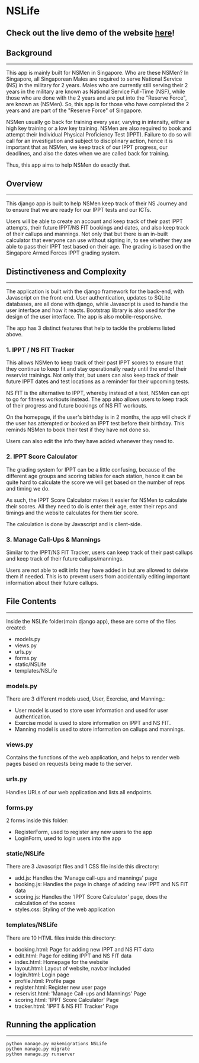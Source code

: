 # NSLife
Check out the live demo of the website [here](https://www.youtube.com/watch?v=NGfERTh1FGg)!
---

## Background
---

This app is mainly built for NSMen in Singapore. Who are these NSMen? In Singapore, all Singaporean Males are required to serve National Service (NS) in the military for 2 years. Males who are currently still serving their 2 years in the military are known as National Service Full-Time (NSF), while those who are done with the 2 years and are put into the "Reserve Force", are known as (NSMen). So, this app is for those who have completed the 2 years and are part of the "Reserve Force" of Singapore. 

NSMen usually go back for training every year, varying in intensity, either a high key training or a low key training. NSMen are also required to book and attempt their Individual Physical Proficiency Test (IPPT). Failure to do so will call for an investigation and subject to disciplinary action, hence it is important that as NSMen, we keep track of our IPPT progress, our deadlines, and also the dates when we are called back for training. 

Thus, this app aims to help NSMen do exactly that.

## Overview
---

This django app is built to help NSMen keep track of their NS Journey and to ensure that we are ready for our IPPT tests and our ICTs.

Users will be able to create an account and keep track of their past IPPT attempts, their future IPPT/NS FIT bookings and dates, and also keep track of their callups and mannings. Not only that but there is an in-built calculator that everyone can use without signing in, to see whether they are able to pass their IPPT test based on their age. The grading is based on the Singapore Armed Forces IPPT grading system. 

## Distinctiveness and Complexity
--- 

The application is built with the django framework for the back-end, with Javascript on the front-end. 
User authentication, updates to SQLite databases, are all done with django, while Javascript is used to handle the user interface and how it reacts. Bootstrap library is also used for the design of the user interface.
The app is also mobile-responsive. 

The app has 3 distinct features that help to tackle the problems listed above. 

### 1. IPPT / NS FIT Tracker
This allows NSMen to keep track of their past IPPT scores to ensure that they continue to keep fit and stay operationally ready until the end of their reservist trainings. 
Not only that, but users can also keep track of their future IPPT dates and test locations as a reminder for their upcoming tests.

NS FIT is the alternative to IPPT, whereby instead of a test, NSMen can opt to go for fitness workouts instead. The app also allows users to keep track of their progress and future bookings of NS FIT workouts.

On the homepage, if the user's birthday is in 2 months, the app will check if the user has attempted or booked an IPPT test before their birthday. This reminds NSMen to book their test if they have not done so.

Users can also edit the info they have added whenever they need to.


### 2. IPPT Score Calculator
The grading system for IPPT can be a little confusing, because of the different age groups and scoring tables for each station, hence it can be quite hard to calculate the score we will get based on the number of reps and timing we do. 

As such, the IPPT Score Calculator makes it easier for NSMen to calculate their scores. All they need to do is enter their age, enter their reps and timings and the website calculates for them tier score.

The calculation is done by Javascript and is client-side.


### 3. Manage Call-Ups & Mannings
Similar to the IPPT/NS FIT Tracker, users can keep track of their past callups and keep track of their future callups/mannings. 

Users are not able to edit info they have added in but are allowed to delete them if needed. This is to prevent users from accidentally editing important information about their future callups.


## File Contents
---
Inside the NSLife folder(main django app), these are some of the files created:
- models.py
- views.py 
- urls.py
- forms.py
- static/NSLife
- templates/NSLife

### models.py
There are 3 different models used, User, Exercise, and Manning.:
- User model is used to store user information and used for user authentication.
- Exercise model is used to store information on IPPT and NS FIT.
- Manning model is used to store information on callups and mannings.

### views.py
Contains the functions of the web application, and helps to render web pages based on requests being made to the server. 

### urls.py
Handles URLs of our web application and lists all endpoints.

### forms.py
2 forms inside this folder:
- RegisterForm, used to register any new users to the app
- LoginForm, used to login users into the app

### static/NSLife
There are 3 Javascript files and 1 CSS file inside this directory:
- add.js: Handles the 'Manage call-ups and mannings' page
- booking.js: Handles the page in charge of adding new IPPT and NS FIT data
- scoring.js: Handles the 'IPPT Score Calculator' page, does the calculation of the scores
- styles.css: Styling of the web application

### templates/NSLife
There are 10 HTML files inside this directory:
- booking.html: Page for adding new IPPT and NS FIT data
- edit.html: Page for editing IPPT and NS FIT data
- index.html: Homepage for the website
- layout.html: Layout of website, navbar included
- login.html: Login page 
- profile.html: Profile page
- register.html: Register new user page
- reservist.html: 'Manage Call-ups and Mannings' Page
- scoring.html: 'IPPT Score Calculator' Page
- tracker.html: 'IPPT & NS FIT Tracker' Page


## Running the application
--- 
```
python manage.py makemigrations NSLife
python manage.py migrate
python manage.py runserver
```
